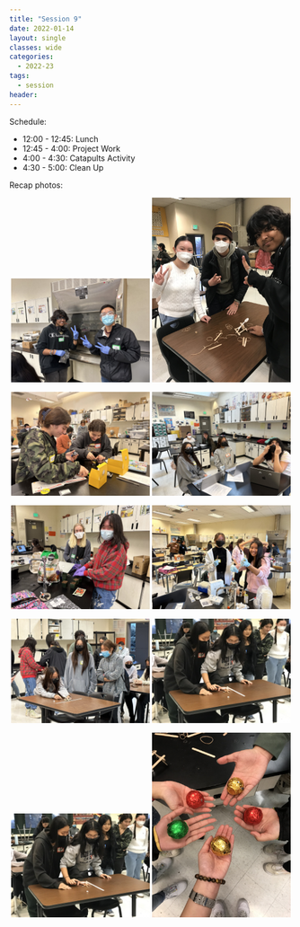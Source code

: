 ```yaml
---
title: "Session 9"
date: 2022-01-14
layout: single
classes: wide
categories:
  - 2022-23
tags:
  - session
header:
---
```


Schedule:
- 12:00 - 12:45: Lunch
- 12:45 - 4:00: Project Work
- 4:00 - 4:30: Catapults Activity
- 4:30 - 5:00: Clean Up

Recap photos:
<p align="center">
    <img src="/assets/images/2022-23/sessions/9/1.jpg" width="49%" />
    <img src="/assets/images/2022-23/sessions/9/2.jpg" width="49%    " />
</p>
<p align="center">
    <img src="/assets/images/2022-23/sessions/9/3.jpg" width="49%" />
    <img src="/assets/images/2022-23/sessions/9/4.jpg" width="49%    " />
</p>
<p align="center">
    <img src="/assets/images/2022-23/sessions/9/5.jpg" width="49%" />
    <img src="/assets/images/2022-23/sessions/9/6.jpg" width="49%    " />
</p>
<p align="center">
    <img src="/assets/images/2022-23/sessions/9/7.jpg" width="49%" />
    <img src="/assets/images/2022-23/sessions/9/9.jpg" width="49%    " />
</p>
<p align="center">
    <img src="/assets/images/2022-23/sessions/9/9.jpg" width="49%" />
    <img src="/assets/images/2022-23/sessions/9/10.jpg" width="49%    " />
</p>